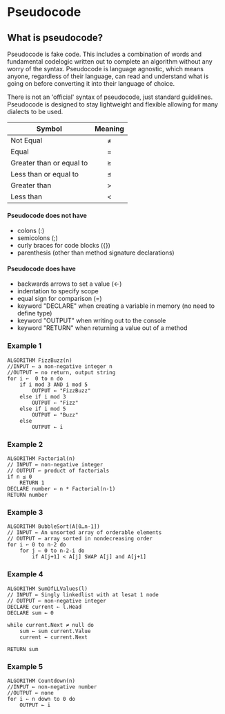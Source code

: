 # Pseudocode

## What is pseudocode?
Pseudocode is fake code. This includes a combination of words and fundamental codelogic written out to complete an algorithm without any worry of the syntax.
Pseudocode is language agnostic, which means anyone, regardless of their language, can read and understand what is going on before converting it into their language of choice. 

There is not an 'official' syntax of pseudocode, just standard guidelines. Pseudocode is designed to stay lightweight and flexible allowing for many dialects to be used. 


| Symbol        | Meaning           |
| ------------- |:-------------:|
| Not Equal    | &ne; |
| Equal     | =  |
| Greater than or equal to | &ge;      |
| Less than or equal to | &le;      |
| Greater than  | >   |
| Less than  | <      |

#### Pseudocode does not have
- colons (:)
- semicolons (;)
- curly braces for code blocks ({})
- parenthesis (other than method signature declarations)

#### Pseudocode does have
- backwards arrows to set a value (←)
- indentation to specify scope
- equal sign for comparison (=)
- keyword "DECLARE" when creating a variable in memory (no need to define type)
- keyword "OUTPUT" when writing out to the console
- keyword "RETURN" when returning a value out of a method

### Example 1

```
ALGORITHM FizzBuzz(n) 
//INPUT ← a non-negative integer n 
//OUTPUT ← no return, output string
for i ←  0 to n do 
	if i mod 3 AND i mod 5
		OUTPUT ← "FizzBuzz"
	else if i mod 3
		OUTPUT ← "Fizz"
	else if i mod 5
		OUTPUT ← "Buzz"
	else
		OUTPUT ← i
```

### Example 2

```
ALGORITHM Factorial(n)
// INPUT ← non-negative integer
// OUTPUT ← product of factorials
if n ≤ 0
    RETURN 1
DECLARE number ← n * Factorial(n-1)
RETURN number
```


### Example 3

```
ALGORITHM BubbleSort(A[0…n-1])
// INPUT ← An unsorted array of orderable elements
// OUTPUT ← array sorted in nondecreasing order
for i ← 0 to n-2 do
	for j ← 0 to n-2-i do
		if A[j+1] < A[j] SWAP A[j] and A[j+1]

```

### Example 4

```
ALGORITHM SumOfLLValues(l)
// INPUT ← Singly linkedlist with at lesat 1 node
// OUTPUT ← non-negative integer
DECLARE current ← l.Head
DECLARE sum ← 0

while current.Next ≠ null do
    sum ← sum current.Value
    current ← current.Next
    
RETURN sum
```

### Example 5

```
ALGORITHM Countdown(n)
//INPUT ← non-negative number
//OUTPUT ← none
for i ← n down to 0 do
	OUTPUT ← i
```

